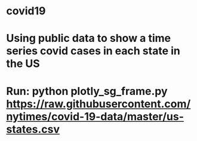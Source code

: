 # covid19
# Using public data to show a time series covid cases in each state in the US
# Run: python plotly_sg_frame.py https://raw.githubusercontent.com/nytimes/covid-19-data/master/us-states.csv <start date>
